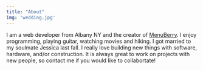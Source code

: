```yaml
---
title: "About"
img: 'wedding.jpg'
---
```

I am a web developer from Albany NY and the creator of <a href="/projects/menuberry">MenuBerry</a>.  I enjoy programming, playing guitar, watching movies and hiking. I got married to my soulmate Jessica last fall. I really love building new things with software, hardware, and/or construction.  It is always great to work on projects with new people, so contact me if you would like to collabortate!


